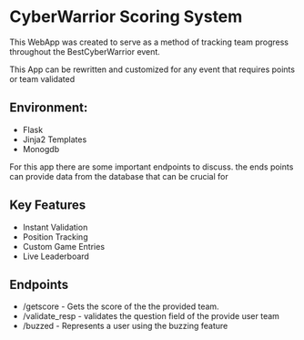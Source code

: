 # CyberWarrior Scoring System 

This WebApp was created to serve as a method of tracking team progress throughout the BestCyberWarrior event. 

This App can be rewritten and customized for any event that requires points or team validated 

## Environment:
- Flask
- Jinja2 Templates
- Monogdb

For this app there are some important endpoints to discuss. the ends points can provide data from the database 
that can be crucial for 

## Key Features
- Instant Validation
- Position Tracking 
- Custom Game Entries 
- Live Leaderboard 

## Endpoints
- /getscore - Gets the score of the the provided team. 
- /validate_resp - validates the question field of the provide user team
- /buzzed - Represents a user using the buzzing feature 
